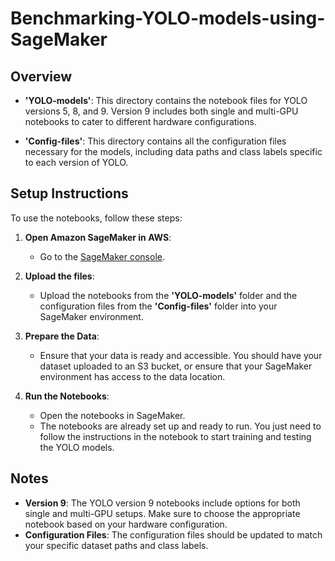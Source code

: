 # Benchmarking-YOLO-models-using-SageMaker

## Overview

- **'YOLO-models'**: This directory contains the notebook files for YOLO versions 5, 8, and 9. Version 9 includes both single and multi-GPU notebooks to cater to different hardware configurations.
  
- **'Config-files'**: This directory contains all the configuration files necessary for the models, including data paths and class labels specific to each version of YOLO.

## Setup Instructions

To use the notebooks, follow these steps:

1. **Open Amazon SageMaker in AWS**:
   - Go to the [SageMaker console](https://console.aws.amazon.com/sagemaker/).
   
2. **Upload the files**:
   - Upload the notebooks from the **'YOLO-models'** folder and the configuration files from the **'Config-files'** folder into your SageMaker environment.
   
3. **Prepare the Data**:
   - Ensure that your data is ready and accessible. You should have your dataset uploaded to an S3 bucket, or ensure that your SageMaker environment has access to the data location.

4. **Run the Notebooks**:
   - Open the notebooks in SageMaker.
   - The notebooks are already set up and ready to run. You just need to follow the instructions in the notebook to start training and testing the YOLO models.

## Notes

- **Version 9**: The YOLO version 9 notebooks include options for both single and multi-GPU setups. Make sure to choose the appropriate notebook based on your hardware configuration.
- **Configuration Files**: The configuration files should be updated to match your specific dataset paths and class labels.
